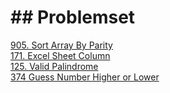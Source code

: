 <h1>## Problemset</h1>
<a href="https://github.com/Seapebble/Leetcode/tree/905.Sort_Array_By_Parity">905. Sort Array By Parity</a>
</br>
<a href="https://github.com/Seapebble/Leetcode/tree/171.Excel_Sheet_Column">171. Excel Sheet Column</a>
</br>
<a href="https://github.com/Seapebble/Leetcode/tree/125.Valid_Palindrome">125. Valid Palindrome</a>
</br>
<a href="https://github.com/Seapebble/Leetcode/tree/374.Guess_Number_Higher_or_Lower">374 Guess Number Higher or Lower</a>
</br>
<a href=""></a>
